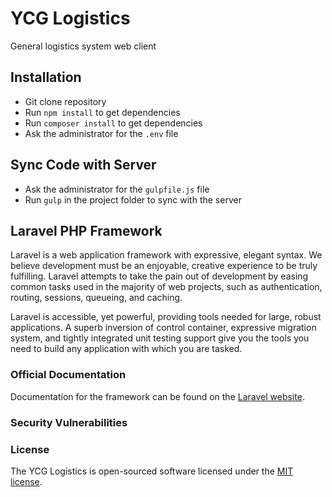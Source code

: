 # YCG Logistics
General logistics system web client


## Installation

* Git clone repository
* Run `npm install` to get dependencies
* Run `composer install` to get dependencies
* Ask the administrator for the `.env` file

## Sync Code with Server

* Ask the administrator for the `gulpfile.js` file
* Run `gulp` in the project folder to sync with the server

## Laravel PHP Framework

Laravel is a web application framework with expressive, elegant syntax. We believe development must be an enjoyable, creative experience to be truly fulfilling. Laravel attempts to take the pain out of development by easing common tasks used in the majority of web projects, such as authentication, routing, sessions, queueing, and caching.

Laravel is accessible, yet powerful, providing tools needed for large, robust applications. A superb inversion of control container, expressive migration system, and tightly integrated unit testing support give you the tools you need to build any application with which you are tasked.

### Official Documentation

Documentation for the framework can be found on the [Laravel website](http://laravel.com/docs).

### Security Vulnerabilities

### License

The YCG Logistics is open-sourced software licensed under the [MIT license](http://opensource.org/licenses/MIT).
